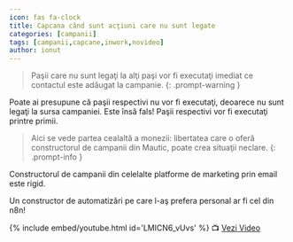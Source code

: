 ```yaml
---
icon: fas fa-clock
title: Capcana când sunt acţiuni care nu sunt legate
categories: [campanii]
tags: [campanii,capcane,inwork,novideo]
author: ionut
---
```


> Paşii care nu sunt legaţi la alţi paşi vor fi executaţi imediat ce contactul este adăugat la campanie.
{: .prompt-warning }

Poate ai presupune că paşii respectivi nu vor fi executaţi, deoarece nu sunt legaţi la sursa campaniei. Este însă fals! Paşii respectivi vor fi executaţi printre primii.

> Aici se vede partea cealaltă a monezii: libertatea care o oferă constructorul de campanii din Mautic, poate crea situaţii neclare.
{: .prompt-info }

Constructorul de campanii din celelalte platforme de marketing prin email este rigid.

Un constructor de automatizări pe care l-aş prefera personal ar fi cel din n8n!

[//]: # (Comming soon video)

{% include embed/youtube.html id='LMlCN6_vUvs' %}
📺 [Vezi Video](https://www.youtube.com/watch?v=LMlCN6_vUvs)
